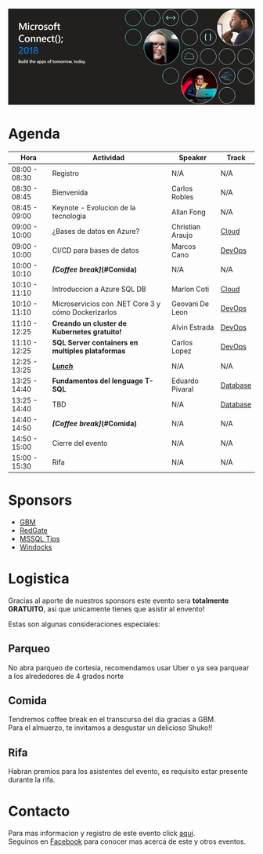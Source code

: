 ![Header](images/header.jpg)

# Agenda


Hora | Actividad | Speaker | Track
--- | --- | ---  | --- 
08:00 - 08:30 | Registro | N/A | N/A 
08:30 - 08:45 | Bienvenida | Carlos Robles | N/A 
08:45 - 09:00 | Keynote - Evolucion de la tecnologia | Allan Fong | N/A 
09:00 - 10:00 | ¿Bases de datos en Azure? | Christian Araujo | [Cloud]()
09:00 - 10:00 | CI/CD para bases de datos | Marcos Cano | [DevOps]()
10:00 - 10:10 | **_[Coffee break]_(#Comida)** | N/A | N/A 
10:10 - 11:10 | Introduccion a Azure SQL DB | Marlon Coti | [Cloud]()
10:10 - 11:10 | Microservicios con .NET Core 3 y cómo Dockerizarlos | Geovani De Leon | [DevOps]()
11:10 - 12:25 | **Creando un cluster de Kubernetes gratuito!** | Alvin Estrada | [DevOps]()
11:10 - 12:25 | **SQL Server containers en multiples plataformas** | Carlos Lopez | [DevOps]()
12:25 - 13:25 | **_[Lunch](#Comida)_** | N/A | N/A
13:25 - 14:40 | **Fundamentos del lenguage T-SQL** | Eduardo Pivaral | [Database]()
13:25 - 14:40 | TBD | N/A | [Database]()
14:40 - 14:50 | **_[Coffee break]_(#Comida)** | N/A | N/A 
14:50 - 15:00 | Cierre del evento | N/A | N/A
15:00 - 15:30 | Rifa | N/A | N/A

# Sponsors

* [GBM](https://www.gbm.net)
* [RedGate](https://www.red-gate.com)
* [MSSQL Tips](https://www.mssqltips.com)
* [Windocks](https://windocks.com)

# Logistica

Gracias al aporte de nuestros sponsors este evento sera **totalmente GRATUITO**, asi que unicamente tienes que asistir al envento!

Estas son algunas consideraciones especiales:

## Parqueo
No abra parqueo de cortesia, recomendamos usar Uber o ya sea parquear a los alrededores de 4 grados norte

## Comida
Tendremos coffee break en el transcurso del dia gracias a GBM.  
Para el almuerzo, te invitamos a desgustar un delicioso Shuko!!

## Rifa
Habran premios para los asistentes del evento, es requisito estar presente durante la rifa.

# Contacto
Para mas informacion y registro de este evento click [aqui](https://www.eventbrite.ca/e/modern-migration-tour-2019-guatemala-tickets-61944098466).  
Seguinos en [Facebook](https://www.facebook.com/groups/gtssug/) para conocer mas acerca de este y otros eventos.
